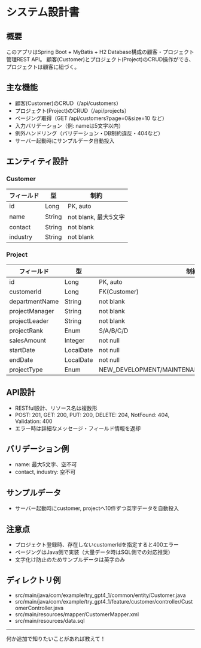 # システム設計書

## 概要
このアプリはSpring Boot + MyBatis + H2 Database構成の顧客・プロジェクト管理REST API。
顧客(Customer)とプロジェクト(Project)のCRUD操作ができ、プロジェクトは顧客に紐づく。

## 主な機能
- 顧客(Customer)のCRUD（/api/customers）
- プロジェクト(Project)のCRUD（/api/projects）
- ページング取得（GET /api/customers?page=0&size=10 など）
- 入力バリデーション（例: nameは5文字以内）
- 例外ハンドリング（バリデーション・DB制約違反・404など）
- サーバー起動時にサンプルデータ自動投入

## エンティティ設計
### Customer
| フィールド  | 型      | 制約         |
|------------|---------|--------------|
| id         | Long    | PK, auto     |
| name       | String  | not blank, 最大5文字 |
| contact    | String  | not blank    |
| industry   | String  | not blank    |

### Project
| フィールド        | 型        | 制約         |
|------------------|-----------|--------------|
| id               | Long      | PK, auto     |
| customerId       | Long      | FK(Customer) |
| departmentName   | String    | not blank    |
| projectManager   | String    | not blank    |
| projectLeader    | String    | not blank    |
| projectRank      | Enum      | S/A/B/C/D    |
| salesAmount      | Integer   | not null     |
| startDate        | LocalDate | not null     |
| endDate          | LocalDate | not null     |
| projectType      | Enum      | NEW_DEVELOPMENT/MAINTENANCE/PACKAGE_INTRODUCTION |

## API設計
- RESTful設計、リソース名は複数形
- POST: 201, GET: 200, PUT: 200, DELETE: 204, NotFound: 404, Validation: 400
- エラー時は詳細なメッセージ・フィールド情報を返却

## バリデーション例
- name: 最大5文字、空不可
- contact, industry: 空不可

## サンプルデータ
- サーバー起動時にcustomer, projectへ10件ずつ英字データを自動投入

## 注意点
- プロジェクト登録時、存在しないcustomerIdを指定すると400エラー
- ページングはJava側で実装（大量データ時はSQL側での対応推奨）
- 文字化け防止のためサンプルデータは英字のみ

## ディレクトリ例
- src/main/java/com/example/try_gpt4_1/common/entity/Customer.java
- src/main/java/com/example/try_gpt4_1/feature/customer/controller/CustomerController.java
- src/main/resources/mapper/CustomerMapper.xml
- src/main/resources/data.sql

---
何か追加で知りたいことがあれば教えて！
